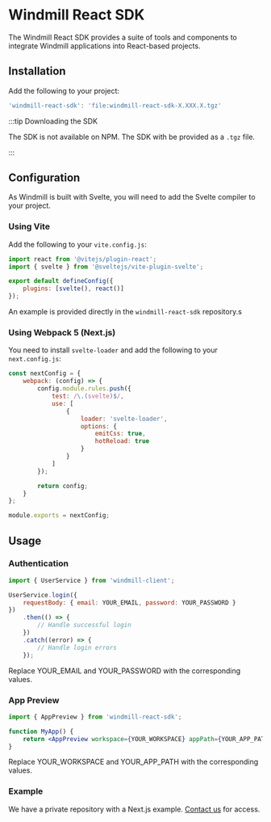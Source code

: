 # Windmill React SDK

The Windmill React SDK provides a suite of tools and components to integrate Windmill applications into React-based projects.

## Installation

Add the following to your project:

```js
'windmill-react-sdk': 'file:windmill-react-sdk-X.XXX.X.tgz'
```

:::tip Downloading the SDK

The SDK is not available on NPM. The SDK with be provided as a `.tgz` file.

:::

## Configuration

As Windmill is built with Svelte, you will need to add the Svelte compiler to your project.

### Using Vite

Add the following to your `vite.config.js`:

```js
import react from '@vitejs/plugin-react';
import { svelte } from '@sveltejs/vite-plugin-svelte';

export default defineConfig({
	plugins: [svelte(), react()]
});
```

An example is provided directly in the `windmill-react-sdk` repository.s

### Using Webpack 5 (Next.js)

You need to install `svelte-loader` and add the following to your `next.config.js`:

```js
const nextConfig = {
	webpack: (config) => {
		config.module.rules.push({
			test: /\.(svelte)$/,
			use: [
				{
					loader: 'svelte-loader',
					options: {
						emitCss: true,
						hotReload: true
					}
				}
			]
		});

		return config;
	}
};

module.exports = nextConfig;
```

## Usage

### Authentication

```js
import { UserService } from 'windmill-client';

UserService.login({
	requestBody: { email: YOUR_EMAIL, password: YOUR_PASSWORD }
})
	.then(() => {
		// Handle successful login
	})
	.catch((error) => {
		// Handle login errors
	});
```

Replace YOUR_EMAIL and YOUR_PASSWORD with the corresponding values.

### App Preview

```jsx
import { AppPreview } from 'windmill-react-sdk';

function MyApp() {
	return <AppPreview workspace={YOUR_WORKSPACE} appPath={YOUR_APP_PATH} />;
}
```

Replace YOUR_WORKSPACE and YOUR_APP_PATH with the corresponding values.

### Example

We have a private repository with a Next.js example. [Contact us](../6_getting_help/index.mdx) for access.

